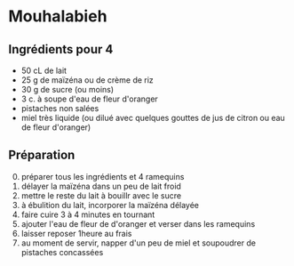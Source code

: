 # Mouhalabieh

## Ingrédients pour 4
- 50 cL de lait 
- 25 g de maïzéna ou de crème de riz
- 30 g de sucre (ou moins)
- 3 c. à soupe d'eau de fleur d'oranger
- pistaches non salées
- miel très liquide (ou dilué avec quelques gouttes de jus de citron ou eau de fleur d'oranger)

## Préparation
0. préparer tous les ingrédients et 4 ramequins
1. délayer la maïzéna dans un peu de lait froid
2. mettre le reste du lait à bouillr avec le sucre
3. à ébulition du lait, incorporer la maïzéna délayée
4. faire cuire 3 à 4 minutes en tournant
5. ajouter l'eau de fleur de d'oranger et verser dans les ramequins
6. laisser reposer 1heure au frais
7. au moment de servir, napper d'un peu de miel et soupoudrer de pistaches concassées
